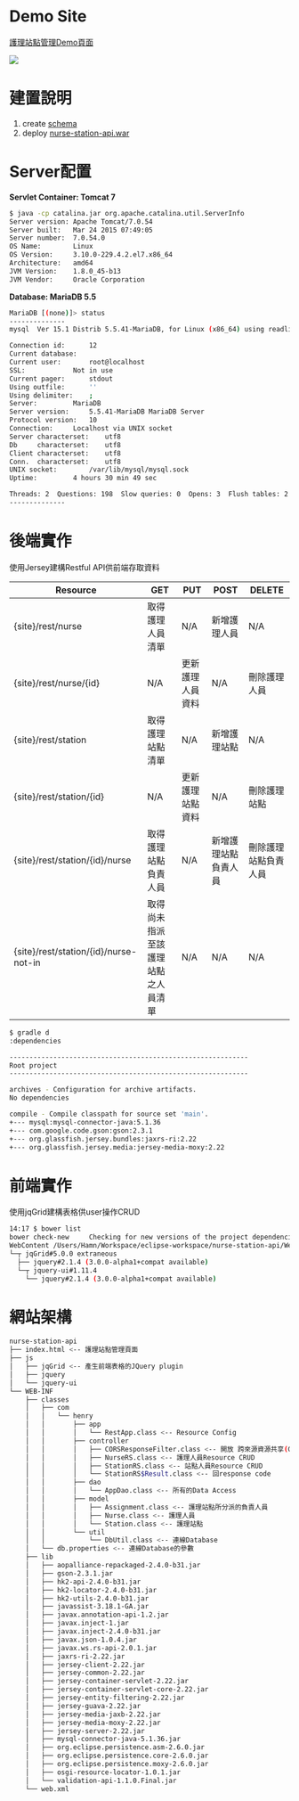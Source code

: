 # Demo Site
[護理站點管理Demo頁面](http://ec2-52-26-138-212.us-west-2.compute.amazonaws.com:8080/nurse-station-api/)

![](https://github.com/hamn07/practice-nurse-station/blob/master/Screenshot.jpg)
# 建置說明
1. create [schema](https://github.com/hamn07/practice-nurse-station/blob/master/create-schema.sql)
2. deploy [nurse-station-api.war](https://github.com/hamn07/practice-nurse-station/blob/master/nurse-station-api.war?raw=true)

# Server配置
**Servlet Container: Tomcat 7**
```sh
$ java -cp catalina.jar org.apache.catalina.util.ServerInfo
Server version: Apache Tomcat/7.0.54
Server built:   Mar 24 2015 07:49:05
Server number:  7.0.54.0
OS Name:        Linux
OS Version:     3.10.0-229.4.2.el7.x86_64
Architecture:   amd64
JVM Version:    1.8.0_45-b13
JVM Vendor:     Oracle Corporation
```

**Database: MariaDB 5.5**
```sh
MariaDB [(none)]> status
--------------
mysql  Ver 15.1 Distrib 5.5.41-MariaDB, for Linux (x86_64) using readline 5.1

Connection id:		12
Current database:
Current user:		root@localhost
SSL:			Not in use
Current pager:		stdout
Using outfile:		''
Using delimiter:	;
Server:			MariaDB
Server version:		5.5.41-MariaDB MariaDB Server
Protocol version:	10
Connection:		Localhost via UNIX socket
Server characterset:	utf8
Db     characterset:	utf8
Client characterset:	utf8
Conn.  characterset:	utf8
UNIX socket:		/var/lib/mysql/mysql.sock
Uptime:			4 hours 30 min 49 sec

Threads: 2  Questions: 198  Slow queries: 0  Opens: 3  Flush tables: 2  Open tables: 29  Queries per second avg: 0.012
--------------
```
# 後端實作
使用Jersey建構Restful API供前端存取資料

|Resource|GET|PUT|POST|DELETE|
|--------|---|---|----|------|
|{site}/rest/nurse|取得護理人員清單|N/A|新增護理人員|N/A|
|{site}/rest/nurse/{id}|N/A|更新護理人員資料|N/A|刪除護理人員|
|{site}/rest/station|取得護理站點清單|N/A|新增護理站點|N/A|
|{site}/rest/station/{id}|N/A|更新護理站點資料|N/A|刪除護理站點|
|{site}/rest/station/{id}/nurse|取得護理站點負責人員|N/A|新增護理站點負責人員|刪除護理站點負責人員|
|{site}/rest/station/{id}/nurse-not-in|取得尚未指派至該護理站點之人員清單|N/A|N/A|N/A|





```sh
$ gradle d
:dependencies

------------------------------------------------------------
Root project
------------------------------------------------------------

archives - Configuration for archive artifacts.
No dependencies

compile - Compile classpath for source set 'main'.
+--- mysql:mysql-connector-java:5.1.36
+--- com.google.code.gson:gson:2.3.1
+--- org.glassfish.jersey.bundles:jaxrs-ri:2.22
+--- org.glassfish.jersey.media:jersey-media-moxy:2.22
```
# 前端實作
使用jqGrid建構表格供user操作CRUD
```sh
14:17 $ bower list
bower check-new     Checking for new versions of the project dependencies...
WebContent /Users/Hamn/Workspace/eclipse-workspace/nurse-station-api/WebContent
└─┬ jqGrid#5.0.0 extraneous
  ├── jquery#2.1.4 (3.0.0-alpha1+compat available)
  └─┬ jquery-ui#1.11.4
    └── jquery#2.1.4 (3.0.0-alpha1+compat available)
```
# 網站架構
```sh
nurse-station-api
├── index.html <-- 護理站點管理頁面
├── js
│   ├── jqGrid <-- 產生前端表格的JQuery plugin
│   ├── jquery
│   └── jquery-ui
└── WEB-INF
    ├── classes
    │   ├── com
    │   │   └── henry
    │   │       ├── app
    │   │       │   └── RestApp.class <-- Resource Config
    │   │       ├── controller
    │   │       │   ├── CORSResponseFilter.class <-- 開放 跨來源資源共享(Cross-Origin Resource Sharing, CORS)
    │   │       │   ├── NurseRS.class <-- 護理人員Resource CRUD
    │   │       │   ├── StationRS.class <-- 站點人員Resource CRUD
    │   │       │   └── StationRS$Result.class <-- 回response code
    │   │       ├── dao
    │   │       │   └── AppDao.class <-- 所有的Data Access
    │   │       ├── model
    │   │       │   ├── Assignment.class <-- 護理站點所分派的負責人員
    │   │       │   ├── Nurse.class <-- 護理人員
    │   │       │   └── Station.class <-- 護理站點
    │   │       └── util
    │   │           └── DbUtil.class <-- 連線Database
    │   └── db.properties <-- 連線Database的參數
    ├── lib
    │   ├── aopalliance-repackaged-2.4.0-b31.jar
    │   ├── gson-2.3.1.jar
    │   ├── hk2-api-2.4.0-b31.jar
    │   ├── hk2-locator-2.4.0-b31.jar
    │   ├── hk2-utils-2.4.0-b31.jar
    │   ├── javassist-3.18.1-GA.jar
    │   ├── javax.annotation-api-1.2.jar
    │   ├── javax.inject-1.jar
    │   ├── javax.inject-2.4.0-b31.jar
    │   ├── javax.json-1.0.4.jar
    │   ├── javax.ws.rs-api-2.0.1.jar
    │   ├── jaxrs-ri-2.22.jar
    │   ├── jersey-client-2.22.jar
    │   ├── jersey-common-2.22.jar
    │   ├── jersey-container-servlet-2.22.jar
    │   ├── jersey-container-servlet-core-2.22.jar
    │   ├── jersey-entity-filtering-2.22.jar
    │   ├── jersey-guava-2.22.jar
    │   ├── jersey-media-jaxb-2.22.jar
    │   ├── jersey-media-moxy-2.22.jar
    │   ├── jersey-server-2.22.jar
    │   ├── mysql-connector-java-5.1.36.jar
    │   ├── org.eclipse.persistence.asm-2.6.0.jar
    │   ├── org.eclipse.persistence.core-2.6.0.jar
    │   ├── org.eclipse.persistence.moxy-2.6.0.jar
    │   ├── osgi-resource-locator-1.0.1.jar
    │   └── validation-api-1.1.0.Final.jar
    └── web.xml

```
